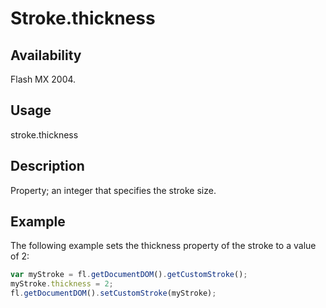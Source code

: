 # Stroke.thickness

## Availability

Flash MX 2004.

## Usage

stroke.thickness

## Description

Property; an integer that specifies the stroke size.

## Example

The following example sets the thickness property of the stroke to a value of 2:

```javascript
var myStroke = fl.getDocumentDOM().getCustomStroke();
myStroke.thickness = 2;
fl.getDocumentDOM().setCustomStroke(myStroke);
```
